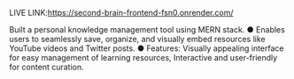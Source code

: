 LIVE LINK:https://second-brain-frontend-fsn0.onrender.com/
 
Built a personal knowledge management tool using MERN stack. 
● Enables users to seamlessly save, organize, and visually embed resources like 
YouTube videos and Twitter posts. 
● Features: 
 Visually appealing interface for easy management of learning resources,
 Interactive and user-friendly for content curation.
